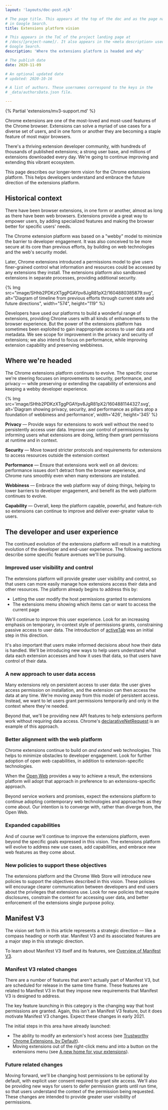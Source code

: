 ```yaml
---
layout: 'layouts/doc-post.njk'

# The page title. This appears at the top of the doc and as the page name
# in Google Search.
title: Extensions platform vision

# This appears in the ToC of the project landing page at
# /docs/[project-name]/. It also appears in the <meta description> used in 
# Google Search.
description: 'Where the extensions platform is headed and why'

# The publish date
date: 2020-11-09

# An optional updated date
# updated: 2020-10-16

# A list of authors. These usernames correspond to the keys in the
# _data/authorsData.json file.

---
```


{% Partial 'extensions/mv3-support.md' %}

Chrome extensions are one of the most-loved and most-used features of the
Chrome browser.  Extensions can solve a myriad of use cases for a diverse set
of users, and in one form or another they are becoming a staple feature of most
major browsers.

There's a thriving extension developer community, with hundreds of thousands of
published extensions; a strong user base, and millions of extensions downloaded
every day. We're going to continue improving and extending this vibrant
ecosystem.

This page describes our longer-term vision for the Chrome extensions platform.
This helps developers understand and embrace the future direction of the
extensions platform.

## Historical context

There have been browser extensions, in one form or another, almost as long as
there have been web browsers. Extensions provide a great way to empower users,
by adding specialized features and making the browser better for specific
users' needs.

The Chrome extension platform was based on a "webby" model to minimize the
barrier to developer engagement. It was also conceived to be more secure at its
core than previous efforts, by building on web technologies and the web's
security model.

Later, Chrome extensions introduced a permissions model to give users
finer-grained control what information and resources could be accessed by any
extensions they install. The extensions platform also sandboxed extensions in
separate processes, providing additional security.

{% Img src="image/SHhb2PDKzXTggPGAYpv8JgR81pX2/1604880385879.svg", alt="Diagram of timeline from previous efforts through current state and future directions", width="574", height="119" %}

Developers have used our platforms to build a wonderful range of extensions,
providing Chrome users with all kinds of enhancements to the browser experience.
But the power of the extensions platform has sometimes
been exploited to gain inappropriate access to user data and metadata. We see
scope for improvement in the privacy and security of extensions; we also intend
to focus on performance, while improving extension capability
and preserving webbiness.


## Where we're headed

The Chrome extensions platform continues to evolve. The specific course we're
steering focuses on improvements to security, performance, and privacy &mdash;
while preserving or extending the capability of extensions and keeping a
webby developer experience.

{% 
  Img src='image/SHhb2PDKzXTggPGAYpv8JgR81pX2/1604881144327.svg', 
  alt='Diagram showing privacy, security, and performance as pillars atop a foundation of webbiness and performance', 
  width='426', 
  height='345'
%}

**Privacy** &mdash; Provide ways for extensions to work well without the need
to persistently access user data.
Improve user control of permissions by informing users what extensions are
doing, letting them grant permissions at runtime and in context.

**Security** &mdash;
Move toward stricter protocols and requirements for extensions to access
resources outside the extension context

**Performance** &mdash; Ensure that extensions work well on all devices:
performance issues don't detract from the browser experience, and Chrome
runs smoothly even when  many extensions are installed.

**Webbiness** &mdash; Embrace the web platform way of doing things, helping to
lower barriers to developer engagement, and benefit as the web platform continues to evolve.

**Capability** &mdash; Overall, keep the platform capable, powerful, and
feature-rich so extensions can continue to improve and deliver ever-greater
value to users.

## The developer and user experience

The continued evolution of the extensions platform will result in a matching
evolution of the developer and end-user experience. The following sections
describe some specific feature avenues we'll be pursuing.

### Improved user visibility and control

The extensions platform will provide greater user visibility and control, so
that users can more easily manage how extensions access their data and
other resources. The platform already begins to address this by:

* Letting the user modify the host permissions granted to extensions
* The extensions menu showing which items can or want to access the current page

We'll continue to improve this user experience. Look for an increasing emphasis
on temporary, in-context style of permissions grants, constraining passive
access to user data. The introduction of
[activeTab](/extensions/activeTab) was an initial
step in this direction.

It's also important that users make informed decisions about how their data is
handled. We'll be introducing new ways to help users understand what data each
extension accesses and how it uses that data, so that users have control of
their data.


### A new approach to user data access

Many extensions rely on persistent access to user data: the user gives access
permission on installation, and the extension can then access the data at any
time. We're moving away from this model of persistent access. Instead, we want
to let users grant permissions temporarily and only in the context where
they're needed.

Beyond that, we'll be providing new API features to help
extensions perform work without requiring data access. Chrome's
[declarativeNetRequest](/extensions/declarativeNetRequest)
is an example of this approach.


### Better alignment with the web platform

Chrome extensions continue to build on *and extend* web technologies. This
helps to minimize obstacles to developer engagement. Look for further adoption
of open web capabilities, in addition to extension-specific technologies.

When the [Open Web](https://www.w3.org/wiki/Open_Web_Platform) provides
a way to achieve a result, the extensions platform will adopt that approach
in preference to an extensions-specific approach.

Beyond service workers and promises, expect the extensions platform to continue
adopting contemporary web technologies and approaches as they come about. Our
intention is to converge with, rather than diverge from, the Open Web.

### Expanded capabilities

And of course we'll continue to improve the extensions platform, even beyond
the specific goals expressed in this vision. The extensions platform will
evolve to address new use cases, add capabilities, and embrace new web features
as they come about.

### New policies to support these objectives

The extensions platform and the Chrome Web Store will introduce new policies to
support the objectives described in this vision. These policies will encourage
clearer communication between developers and end users about the privileges
that extensions use. Look for new policies that require disclosures, constrain
the context for accessing user data, and better enforcement of the extensions
single purpose policy.

## Manifest V3

The vision set forth in this article represents a strategic direction &mdash;
like a compass heading or north star. Manifest V3 and its associated features
are a major step in this strategic direction. 

To learn about Manifest V3 itself and its features, see [Overview of Manifest
V3](/docs/extensions/mv3/intro/mv3-overview).

### Manifest V3 related changes

There are a number of features that aren't actually part of Manifest V3, but are
scheduled for release in the same time frame. These features are related to Manifest V3
in that they impose new requirements that Manifest V3 is designed to address.

The key feature launching in this category is the changing way that host
permissions are granted. Again, this isn't an Manifest V3 feature, but it does motivate
Manifest V3 changes. Expect these changes in early 2021.

The initial steps in this area have already launched:

* The ability to modify an extension's host access (see [Trustworthy Chrome Extensions,
  by Default](https://blog.chromium.org/2018/10/trustworthy-chrome-extensions-by-default.html)).
* Moving extensions out of the right-click menu and into a button on the extensions menu
  (see [A new home for your extensions](https://blog.google/products/chrome/more-intuitive-privacy-and-security-controls-chrome/#:~:text=A%20new%20home%20for%20your%20extensions)).

### Future related changes

Moving forward, we'll be changing host permissions to be optional by default,
with explicit user consent required to grant site access. We'll also be
providing new ways for users to defer permission grants until run time, so that
users understand the context of the permission being requested. These changes
are intended to provide greater user visibility of permissions.

